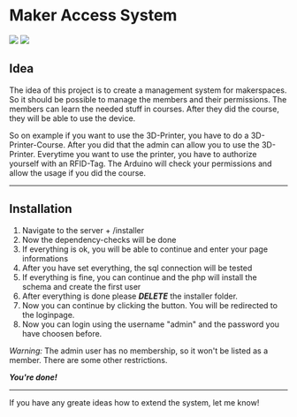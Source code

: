 Maker Access System
====================

![](https://img.shields.io/badge/build-passed-green.svg) ![](https://img.shields.io/badge/made%20by-miz-blue.svg)

Idea
----
The idea of this project is to create a management system for makerspaces.
So it should be possible to manage the members and their permissions.
The members can learn the needed stuff in courses. After they did the course, they will be able to use the device.

So on example if you want to use the 3D-Printer, you have to do a 3D-Printer-Course. After you did that the admin can allow you to use the 3D-Printer.
Everytime you want to use the printer, you have to authorize yourself with an RFID-Tag. The Arduino will check your permissions and allow the usage if you did the course.
___

Installation
----
1. Navigate to the server + /installer
2. Now the dependency-checks will be done
3. If everything is ok, you will be able to continue and enter your page informations
4. After you have set everything, the sql connection will be tested
5. If everything is fine, you can continue and the php will install the schema and create the first user
6. After everything is done please ***DELETE*** the installer folder.
7. Now you can continue by clicking the button. You will be redirected to the loginpage.
8. Now you can login using the username "admin" and the password you have choosen before.

*Warning:* The admin user has no membership, so it won't be listed as a member. There are some other restrictions.

***You're done!***
___
If you have any greate ideas how to extend the system, let me know!
